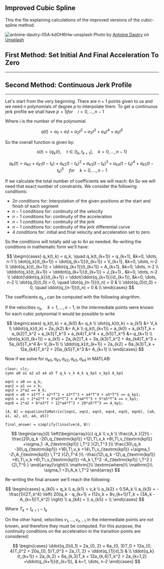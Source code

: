 Improved Cubic Spline 
------
This the file explaining calculations of the improved versions of the cubic-spline method.

![antoine-dautry-05A-kdOH6Hw-unsplash](https://github.com/ArthasMenethil-A/Delta-Robot-Trajectory-Planning/assets/69509720/c542bfd2-395a-4449-a1b9-7c200ccce1b5)
Photo by <a href="https://unsplash.com/@antoine1003?utm_source=unsplash&utm_medium=referral&utm_content=creditCopyText">Antoine Dautry</a> on <a href="https://unsplash.com/photos/05A-kdOH6Hw?utm_source=unsplash&utm_medium=referral&utm_content=creditCopyText">Unsplash</a>

## First Method: Set Initial And Final Acceleration To Zero
------

## Second Method: Continuous Jerk Profile
------
Let's start from the very beginning. There are $n+1$ points given to us and we need $n$ polynomials of degree $p$ to interpolate them. To get a continuous jerk profile we shall have $p=5 for \quad i=0,\dots,n-1$

Where $i$ is the number of the polynomial.

$$ q(t) = a_0 + a_1t + a_2t^2 + a_3t^3 + a_4t^4 + a_5t^5 $$

So the overall function is given by: 

$$ s(t) = \lbrace q_k(t), \quad t\in [t_k, t_{k+1}], \quad k=0, \dots, n-1\rbrace $$

$$ q_k(t) = a_{k0} + a_{k1}(t-t_k) + a_{k2}(t-t_k)^2 + a_{k3}(t - t_k)^3 + a_{k4}(t - t_k)^4 + a_{k5}(t - t_k)^5 \quad for \quad k=0,\dots, n-1 $$

If we calculate the total number of coefficients we will reach: $6n$
So we will need that exact number of constraints. We consider the following conditions:

- $2n$ conditions for: Interpolation of the given positions at the start and finish of each segment
- $n-1$ conditions for: continuity of the velocity
- $n-1$ conditions for: continuity of the acceleration
- $n-1$ conditions for: continuity of the jerk
- $n-1$ conditions for: continuity of the jerk differential curve
- $4$ conditions for: initial and final velocity and acceleration set to zero

So the conditions will totally add up to $6n$ as needed. Re-writing the conditions in mathematic form we'll have: 

$$
\begin{cases}
  q_k(t_k) = q_k, \quad q_k(t_{k+1}) = q_{k+1}, &k=0, \dots, n-1 \\
  \dot{q_k}(t_{k+1}) = \dot{q_{k+1}}(t_{k+1}) = V_{k+1},  &k=0, \dots, n-2 \\
  \ddot{q_k}(t_{k+1}) = \ddot{q_{k+1}}(t_{k+1}) = A_{k+1}, &k=0, \dots, n-2 \\ 
  \dddot{q_k}(t_{k+1}) = \dddot{q_{k+1}}(t_{k+1}) = J_{k+1} , &k=0, \dots, n-2 \\
  \ddot{\ddot{q_k}}(t_{k+1}) = \ddot{\ddot{q_{k+1}}}(t_{k+1}), &k=0, \dots, n-2 \\
  \dot{q_0}(t_0) = 0, \quad \dot{q_{n-1}}(t_n) = 0 & \\ 
  \ddot{q_0}(t_0) = 0, \quad \ddot{q_{n-1}}(t_n) = 0 & \\ 
\end{cases}
$$

The coefficients $a_{k, i}$ can be computed with the following alogrithm.

If the velocities $v_k, \quad k=1, \dots, n-1$, in the intermediate points were known for each cubic polynomial it would be possible to write

$$
\begin{cases}
  q_k(t_k) = a_{k0} &= q_k \\ 
  \dot{q_k}(t_k) = a_{k1} &= V_k \\
  \ddot{q_k}(t_k) = 2a_{k2} &= A_k \\ 
  q_k(t_{k+1}) = a_{k0} + a_{k1}T_k + a_{k2}T_k^2 + a_{k3}T_k^3 + a_{k4}T_k^4 + a_{k5}T_k^5 &= q_{k+1} \\ 
  \dot{q_k}(t_{k+1}) = a_{k1} + 2a_{k2}T_k + 3a_{k3}T_k^2 + 4a_{k4}T_k^3 + 5a_{k5}T_k^4 &= V_{k+1} \\ 
  \ddot{q_k}(t_{k+1}) = 2a_{k2} + 6a_{k3}T_k + 12a_{k4}T_k^2 + 20a_{k5}T_k^3 &= A_{k+1} \\ 
\end{cases}
$$

Now if we solve for $a_{k0}, a_{k1}, a_{k2}, a_{k3}, a_{k4}$ in MATLAB:

```
clear; clc;
syms a0 a1 a2 a3 a4 a5 T q_k v_k A_k q_kp1 v_kp1 A_kp1

eqn1 = a0 == q_k;
eqn2 = a1 == v_k;
eqn3 = 2*a2 == A_k;
eqn4 = a0 + a1*T + a2*T^2 + a3*T^3 + a4*T^4 + a5*T^5 == q_kp1;
eqn5 = a1 + 2*a2*T + 3*a3*T^2 + 4*a4*T^3 + 5*a5*T^4 == v_kp1;
eqn6 = 2*a2 + 6*a3*T + 12*a4*T^2 + 20*a5*T^3 == A_kp1;

[A, B] = equationsToMatrix([eqn1, eqn2, eqn3, eqn4, eqn5, eqn6], [a0, a1, a2, a3, a4, a5]) 

final_answer = simplify(linsolve(A, B))
```

$$
\begin{array}{l}
\left(\begin{array}{c}
q_k \\
v_k \\
\frac{A_k }{2}\\
-\frac{20\,q_k -20\,q_{\textrm{kp1}} +12\,T\,v_k +8\,T\,v_{\textrm{kp1}} +\sigma_1 -A_{\textrm{kp1}} \,T^2 }{2\,T^3 }\\
\frac{30\,q_k -30\,q_{\textrm{kp1}} +16\,T\,v_k +14\,T\,v_{\textrm{kp1}} +\sigma_1 -2\,A_{\textrm{kp1}} \,T^2 }{2\,T^4 }\\
-\frac{12\,q_k -12\,q_{\textrm{kp1}} +6\,T\,v_k +6\,T\,v_{\textrm{kp1}} +A_k \,T^2 -A_{\textrm{kp1}} \,T^2 }{2\,T^5 }
\end{array}\right)\\
\mathrm{}\\
\textrm{where}\\
\mathrm{}\\
\sigma_1 =3\,A_k \,T^2 
\end{array}
$$ 

Re-writing the final answer we'll reach the following: 

$$
\begin{cases}
  a_{k0} = q_k \\
  a_{k1} = v_k \\
  a_{k2} = 0.5A_k \\
  a_{k3} = -\frac{1}{2T_k^4} \left( 20(q_k - q_{k+1} + (12v_k + 8v_{k+1})T_k + (3A_k - A_{k+1})T_k^2) \right) \\
  a_{k4} =  \\
  a_{k5} =  \\
\end{cases}
$$

Where $T_k = t_{k+1} - t_k$

On the other hand, velocities $v_1, \dots, v_{n-1}$ in the intermediate points are not known, and therefore they must be computed. For this purpose, the continuity conditions on the acceleration in the transition points are considered:

$$
\begin{cases}
  \ddot{q_0}(t_1) = 2a_{0, 2} + 6a_{0, 3}T_0 + 12a_{0, 4}T_0^2 + 20a_{0, 5}T_0^3 = 2a_{1, 2} = \ddot{q_{1}}(t_1) & \\ 
  \ddot{q_k}(t_{k+1}) = 2a_{k,2} + 6a_{k,3}T_k + 12a_{k,4}T_k^2 = 2a_{k+1,2} =\ddot{q_{k+1}}(t_{k+1}), & k=1, \dots, n-2
\end{cases}
$$





